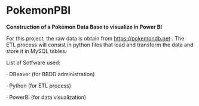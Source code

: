 # PokemonPBI
**Construction of a Pokémon Data Base to visualize in Power BI**

For this project, the raw data is obtain from https://pokemondb.net . The ETL process will consist in python files that load and transform the data
and store it in MySQL tables. 

List of Sotfware used: 

· DBeaver (for BBDD administration) 

· Python (for ETL process)

· PowerBi (for data visualization)
